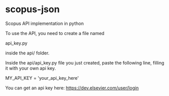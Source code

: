# scopus-json
Scopus API implementation in python

To use the API, you need to create a file named

api_key.py

inside the api/ folder.

Inside the api/api_key.py file you just created, paste the following line, filling it with your own api key.

MY_API_KEY = 'your_api_key_here'

You can get an api key here:
https://dev.elsevier.com/user/login
